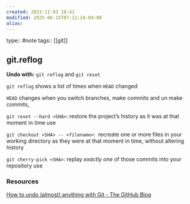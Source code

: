 ```yaml
---
created: 2023-11-03 18:41
modified: 2025-06-15T07:11:24-04:00
alias: 
---
```

type:: #note
tags:: [[git]]

## git.reflog

**Undo with:** `git reflog` and `git reset`

`git reflog` shows a list of times when `HEAD` changed

`HEAD` changes when you switch branches, make commits and un make commits,


`git reset --hard <SHA>`: restore the project’s history as it was at that moment in time use


`git checkout <SHA> -- <filename>`:  recreate one or more files in your working directory as they were at that moment in time, without altering history


`git cherry-pick <SHA>`: replay _exactly one_ of those commits into your repository use

### Resources
[How to undo (almost) anything with Git - The GitHub Blog](https://github.blog/2015-06-08-how-to-undo-almost-anything-with-git/)
